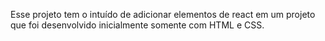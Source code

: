 Esse projeto tem o intuído de adicionar elementos de react em um projeto que foi desenvolvido inicialmente somente com HTML e CSS.
